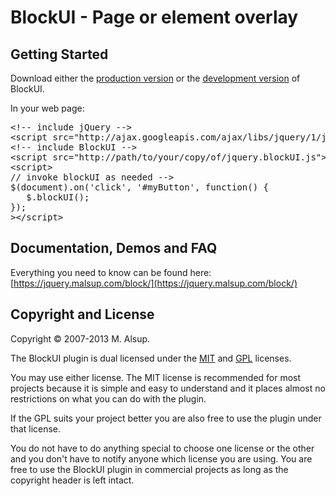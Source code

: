 # BlockUI - Page or element overlay

## Getting Started
Download either the [production version][min] or the [development version][max] of BlockUI.

[min]: https://malsup.github.io/min/jquery.blockUI.min.js
[max]: https://malsup.github.io/jquery.blockUI.js

In your web page:

<pre>
&lt;!-- include jQuery -->
&lt;script src="http://ajax.googleapis.com/ajax/libs/jquery/1/jquery.js">&lt;/script>
&lt;!-- include BlockUI -->
&lt;script src="http://path/to/your/copy/of/jquery.blockUI.js">&lt;/script>
&lt;script>
// invoke blockUI as needed -->
$(document).on('click', '#myButton', function() {
   $.blockUI();
});
>&lt;/script>
</pre>

## Documentation, Demos and FAQ
Everything you need to know can be found here: 
[https://jquery.malsup.com/block/](https://jquery.malsup.com/block/)

## Copyright and License
Copyright &copy; 2007-2013 M. Alsup.

The BlockUI plugin is dual licensed under the [MIT](https://malsup.github.io/mit-license.txt) and [GPL](https://malsup.github.io/gpl-license-v2.txt) licenses.

You may use either license.  The MIT license is recommended for most projects because it is simple and easy to understand and it places almost no restrictions on what you can do with the plugin.

If the GPL suits your project better you are also free to use the plugin under that license.

You do not have to do anything special to choose one license or the other and you don't have to notify anyone which license you are using. You are free to use the BlockUI plugin in commercial projects as long as the copyright header is left intact.

